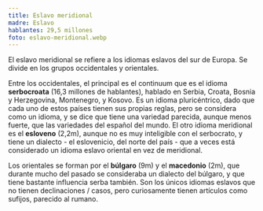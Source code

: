 ```yaml
---
title: Eslavo meridional
madre: Eslavo
hablantes: 29,5 millones
foto: eslavo-meridional.webp
---
```


El eslavo meridional se refiere a los idiomas eslavos del sur de Europa. Se divide en los grupos occidentales y orientales.

Entre los occidentales, el principal es el continuum que es el idioma **serbocroata** (16,3 millones de hablantes), hablado en Serbia, Croata, Bosnia y Herzegovina, Montenegro, y Kosovo. Es un idioma pluricéntrico, dado que cada uno de estos países tienen sus propias reglas, pero se considera como un idioma, y se dice que tiene una variedad parecida, aunque menos fuerte, que las variedades del español del mundo. El otro idioma meridional es el **esloveno** (2,2m), aunque no es muy inteligible con el serbocrato, y tiene un dialecto - el eslovenicio, del norte del país - que a veces está considerado un idioma eslavo oriental en vez de meridional.

Los orientales se forman por el **búlgaro** (9m) y el **macedonio** (2m), que durante mucho del pasado se consideraba un dialecto del búlgaro, y que tiene bastante influencia serba también. Son los únicos idiomas eslavos que no tienen declinaciones / casos, pero curiosamente tienen artículos como sufijos, parecido al rumano.